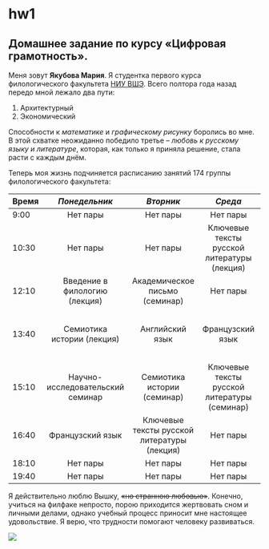# hw1
## Домашнее задание по курсу «Цифровая грамотность».
Меня зовут **Якубова Мария**. Я студентка первого курса филологического факультета [НИУ ВШЭ](https://www.hse.ru/ "The best"). Всего полтора года назад передо мной лежало два пути:
1. Архитектурный
2. Экономический

Способности к *математике* и *графическому рисунку* боролись во мне. В этой схватке неожиданно победило третье – *любовь к русскому языку и литературе*, которая, как только я приняла решение, стала расти с каждым днём.

Теперь моя жизнь подчиняется расписанию занятий 174 группы филологического факультета:

Время|*Понедельник*|*Вторник*|*Среда*|*Четверг*|*Пятница*
---|:---:|:---:|:---:|:---:|:---:
9:00|Нет пары|Нет пары|Нет пары|Нет пары|Нет пары
10:30|Нет пары|Нет пары|Ключевые тексты русской литературы (лекция)|Нет пары|Цифровая грамотность (лекция)
12:10|Введение в филологию (лекция)|Академическое письмо (семинар)|Нет пары|Нет пары|Введение в филологию (семинар)
13:40|Семиотика истории (лекция)|Английский язык|Французский язык|Ключевые тексты русской литературы (семинар)| Цифровая грамотность (семинар)
15:10|Научно-исследовательский семинар|Семиотика истории (семинар)|Ключевые тексты русской литературы (семинар)|Английский язык|Нет пары
16:40|Французский язык|Ключевые тексты русской литературы (лекция)|Нет пары|Нет пары|Французский язык
18:10| Нет пары|Нет пары|Нет пары|Нет пары|Нет пары
19:40|Нет пары|Нет пары|Нет пары|Нет пары|Нет пары

Я действительно люблю Вышку, ~~«но странною любовью»~~. Конечно, учиться на филфаке непросто, порою приходится жертвовать сном и личными делами, однако учебный процесс приносит мне настоящее удовольствие. Я верю, что трудности помогают человеку развиваться.

![](http://cs631130.vk.me/v631130925/2a466/jza--RBxQeY.jpg)
